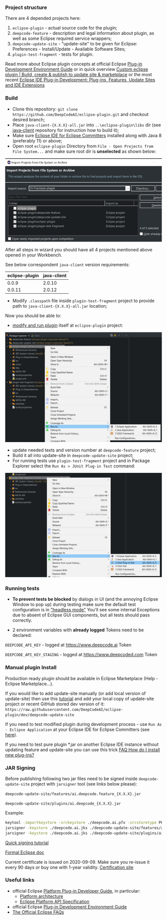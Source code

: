 ### Project structure
There are 4 depended projects here:
1. `eclipse-plugin` - actual source code for the plugin;
2. `deepcode-feature` - description and legal information about plugin, as well as some Eclipse required service wrappers;
3. `deepcode-update-site` - "update-site" to be given for Eclipse: Preferences - Install/Update - Available Software Sites;
4. `plugin-test-fragment` - tests for plugin.

Read more about Eclipse plugin concepts at official Eclipse [Plug-in Development Environment Guide](https://help.eclipse.org/2020-06/index.jsp?nav=%2F4_1) or in quick overview [Custom eclipse plugin | Build, create & publish to update site & marketplace](https://itsallbinary.com/custom-eclipse-plugin-build-create-publish-to-update-site-marketplace-good-for-beginners/) or the most recent [Eclipse IDE Plug-in Development: Plug-ins, Features, Update Sites and IDE Extensions](https://www.vogella.com/tutorials/EclipsePlugin/article.html)

### Build

- Clone this repository: `git clone https://github.com/DeepCodeAI/eclipse-plugin.git` and checkout desired branch;
- Place `java-client-{X.X.X}-all.jar` into `..\eclipse-plugin\libs` dir (see [java-client](https://github.com/DeepCodeAI/java-client) repository for instruction how to build it);
- Make sure [Eclipse IDE for Eclipse Committers](https://www.eclipse.org/downloads/packages/release/2020-06/r/eclipse-ide-eclipse-committers) installed along with Java 8 (preferably 11) or above;
- Open root `eclipse-plugin` Directory from `File - Open Projects from File System...` and make sure root dir is  __unselected__  as shown below:

![Open projects](images/open-projects.jpg)

After all steps in wizard you should have all 4 projects mentioned above opened in your Workbench.

See below correspondent `java-client` version requirements:

| eclipse-plugin   | java-client |
|------------------|-------------|
| 0.0.9            | 2.0.10      |
| 0.0.11           | 2.0.12      |

- Modify `.classpath` file inside `plugin-test-fragment` project to provide path to `java-client-{X.X.X}-all.jar` location;

Now you should be able to:
  * [modify and run plugin](https://www.vogella.com/tutorials/EclipsePlugin/article.html#runtimeeclipse_starting) itself at `eclipse-plugin` project:
  
![Run Eclipse](images/run-as-eclipse.jpg)
   
  * update needed texts and version number at `deepcode-feature` project; 
  * Build it all into update-site in `deepcode-update-site` project;
  * For running tests use `plugin-test-fragment` project and in Package Explorer select the `Run As > JUnit Plug-in Test` command:
  
![Run Tests](images/run-as-test.jpg)

### Running tests
- __To prevent tests be blocked__  by dialogs in UI (and the annoying Eclipse Window to pop up) during testing make sure the default test configuration is in ["headless mode"](https://stackoverflow.com/a/51748949/7577274)
You'll see some internal Exceptions due to absent of Eclipse GUI components, but all tests should pass correctly.

- 2 environment variables with __already logged__ Tokens need to be declared:

`DEEPCODE_API_KEY` - logged at https://www.deepcode.ai Token 

`DEEPCODE_API_KEY_STAGING` - logged at https://www.deepcoded.com Token

### Manual plugin Install
Production ready plugin should be available in Eclipse Marketplace (Help - Eclipse Marketplace...).

If you would like to add update-site manually (or add local version of update-site) then use this [tutorial](https://marketplace.eclipse.org/content/eclipse-java-development-tools-0/help) and add your local copy of update-site project or recent GitHub stored dev version of it: `https://raw.githubusercontent.com/DeepCodeAI/eclipse-plugin/dev/deepcode-update-site`

If you need to test modified plugin during development process - use `Run As - Eclipse Application` at your Eclipse IDE for Eclipse Committers (see [here](https://www.vogella.com/tutorials/EclipsePlugin/article.html#runtimeeclipse_starting)).

If you need to test pure plugin *.jar on another Eclipse IDE instance without updating feature and update-site you can use this trick [FAQ How do I install new plug-ins?](https://wiki.eclipse.org/FAQ_How_do_I_install_new_plug-ins%3F)

### JAR Signing

Before publishing following two jar files need to be signed inside `deepcode-update-site` project with `jarsigner` tool (see links below please):

`deepcode-update-site/features/ai.deepcode.feature_{X.X.X}.jar`

`deepcode-update-site/plugins/ai.deepcode_{X.X.X}.jar`

Example:
```bash
keytool -importkeystore -srckeystore ./deepcode.ai.pfx -srcstoretype PKCS12 -destkeystore ./deepcode.ai.jks -deststoretype pkcs12 -trustcacerts
jarsigner -keystore ./deepcode.ai.jks ./deepcode-update-site/features/ai.deepcode.feature_{X.X.X}.dev.jar deepcode.ai
jarsigner -keystore ./deepcode.ai.jks ./deepcode-update-site/plugins/ai.deepcode_{X.X.X}.jar deepcode.ai
```


[Quick signing tutorial](https://stackoverflow.com/questions/17187520/signing-jar-file)

[Formal Eclipse doc](https://wiki.eclipse.org/JAR_Signing)

Current certificate is issued on 2020-09-09. Make sure you re-issue it every 90 days or buy one with 1-year validity. [Certification site](https://app.zerossl.com/)

### Useful links

- official Eclipse [Platform Plug-in Developer Guide](https://help.eclipse.org/2020-06/index.jsp?nav=%2F2), in particular:
  * [Platform architecture](https://help.eclipse.org/2020-06/index.jsp?topic=%2Forg.eclipse.platform.doc.isv%2Fguide%2Farch.htm&cp%3D2_0_1)
  * [Eclipse Platform API Specification](https://help.eclipse.org/2020-06/index.jsp?topic=%2Forg.eclipse.platform.doc.isv%2Freference%2Fapi%2Findex.html)
- official Eclipse [Plug-in Development Environment Guide](https://help.eclipse.org/2020-06/index.jsp?nav=%2F4)
- [The Official Eclipse FAQs](https://wiki.eclipse.org/The_Official_Eclipse_FAQs)


